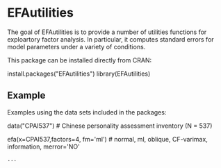 # EFAutilities

The goal of EFAutilities is to provide a number of utilities functions for exploartory factor analysis.  In particular, it computes standard errors for model parameters under a variety of conditions. 



This package can be installed directly from CRAN:

install.packages("EFAutilities")
library(EFAutilities)



## Example

Examples using the data sets included in the packages:

data("CPAI537")                   # Chinese personality assessment inventory (N = 537)

efa(x=CPAI537,factors=4, fm='ml') # normal, ml, oblique, CF-varimax, information, merror='NO'
```R
...
```
